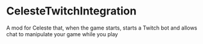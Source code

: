 # CelesteTwitchIntegration
A mod for Celeste that, when the game starts, starts a Twitch bot and allows chat to manipulate your game while you play
